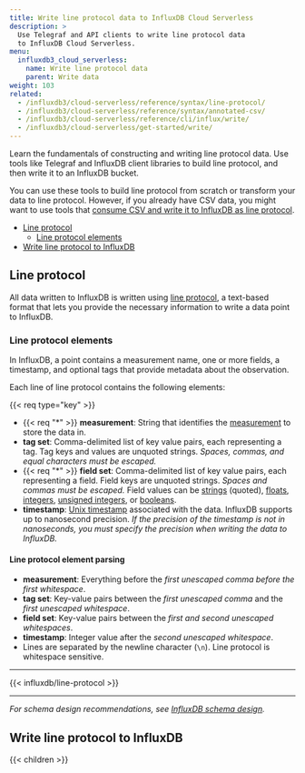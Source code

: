 ```yaml
---
title: Write line protocol data to InfluxDB Cloud Serverless
description: >
  Use Telegraf and API clients to write line protocol data
  to InfluxDB Cloud Serverless.
menu:
  influxdb3_cloud_serverless:
    name: Write line protocol data
    parent: Write data
weight: 103
related:
  - /influxdb3/cloud-serverless/reference/syntax/line-protocol/
  - /influxdb3/cloud-serverless/reference/syntax/annotated-csv/
  - /influxdb3/cloud-serverless/reference/cli/influx/write/
  - /influxdb3/cloud-serverless/get-started/write/
---
```


Learn the fundamentals of constructing and writing line protocol data.
Use tools like Telegraf and InfluxDB client libraries to
build line protocol, and then write it to an InfluxDB bucket.

You can use these tools to build line protocol from scratch or transform
your data to line protocol.
However, if you already have CSV data, you might want to use tools that
[consume CSV
and write it to InfluxDB as line protocol](/influxdb3/cloud-serverless/write-data/csv).

- [Line protocol](#line-protocol)
  - [Line protocol elements](#line-protocol-elements)
- [Write line protocol to InfluxDB](#write-line-protocol-to-influxdb)

## Line protocol

All data written to InfluxDB is written using
[line protocol](/influxdb3/cloud-serverless/reference/syntax/line-protocol/), a text-based
format that lets you provide the necessary information to write a data point to InfluxDB.

### Line protocol elements

In InfluxDB, a point contains a measurement name, one or more fields,
a timestamp, and optional tags that provide metadata about the observation.

Each line of line protocol contains the following elements:

{{< req type="key" >}}

- {{< req "\*" >}} **measurement**:  String that identifies the
  [measurement](/influxdb3/cloud-serverless/reference/glossary/#measurement) to
  store the data in.
- **tag set**: Comma-delimited list of key value pairs, each representing a tag.
  Tag keys and values are unquoted strings. _Spaces, commas, and equal characters
  must be escaped._
- {{< req "\*" >}} **field set**: Comma-delimited list of key value pairs, each
  representing a field.
  Field keys are unquoted strings. _Spaces and commas must be escaped._
  Field values can be [strings](/influxdb3/cloud-serverless/reference/syntax/line-protocol/#string)
  (quoted),
  [floats](/influxdb3/cloud-serverless/reference/syntax/line-protocol/#float),
  [integers](/influxdb3/cloud-serverless/reference/syntax/line-protocol/#integer),
  [unsigned integers](/influxdb3/cloud-serverless/reference/syntax/line-protocol/#uinteger),
  or [booleans](/influxdb3/cloud-serverless/reference/syntax/line-protocol/#boolean).
- **timestamp**: [Unix timestamp](/influxdb3/cloud-serverless/reference/syntax/line-protocol/#unix-timestamp)
  associated with the data. InfluxDB supports up to nanosecond precision.
  _If the precision of the timestamp is not in nanoseconds, you must specify the
  precision when writing the data to InfluxDB._

#### Line protocol element parsing

- **measurement**: Everything before the _first unescaped comma before the first
  whitespace_.
- **tag set**: Key-value pairs between the _first unescaped comma_ and the _first
  unescaped whitespace_.
- **field set**: Key-value pairs between the _first and second unescaped whitespaces_.
- **timestamp**: Integer value after the _second unescaped whitespace_.
- Lines are separated by the newline character (`\n`).
  Line protocol is whitespace sensitive.

---

{{< influxdb/line-protocol >}}

---

_For schema design recommendations, see
[InfluxDB schema design](/influxdb3/cloud-serverless/write-data/best-practices/schema-design/)._

## Write line protocol to InfluxDB

{{< children >}}
